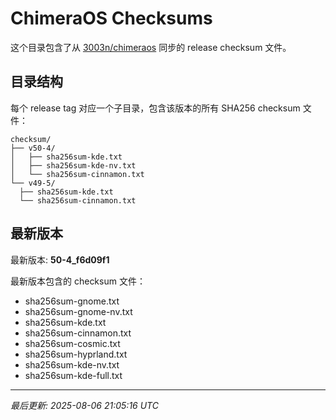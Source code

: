 # ChimeraOS Checksums

这个目录包含了从 [3003n/chimeraos](https://github.com/3003n/chimeraos) 同步的 release checksum 文件。

## 目录结构

每个 release tag 对应一个子目录，包含该版本的所有 SHA256 checksum 文件：

```
checksum/
├── v50-4/
│   ├── sha256sum-kde.txt
│   ├── sha256sum-kde-nv.txt
│   └── sha256sum-cinnamon.txt
└── v49-5/
  ├── sha256sum-kde.txt
  └── sha256sum-cinnamon.txt
```

## 最新版本

最新版本: **50-4_f6d09f1**

最新版本包含的 checksum 文件：
- sha256sum-gnome.txt
- sha256sum-gnome-nv.txt
- sha256sum-kde.txt
- sha256sum-cinnamon.txt
- sha256sum-cosmic.txt
- sha256sum-hyprland.txt
- sha256sum-kde-nv.txt
- sha256sum-kde-full.txt

---
*最后更新: 2025-08-06 21:05:16 UTC*
